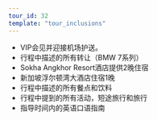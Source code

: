 ```yaml
---
tour_id: 32
template: "tour_inclusions"
---
```

*   VIP会见并迎接机场护送。
*   行程中描述的所有转让（BMW 7系列）
*   Sokha Angkhor Resort酒店提供2晚住宿
*   新加坡浮尔顿湾大酒店住宿1晚
*   行程中描述的所有餐点和饮料
*   行程中提到的所有活动，短途旅行和旅行
*   指导时间内的英语口语指南